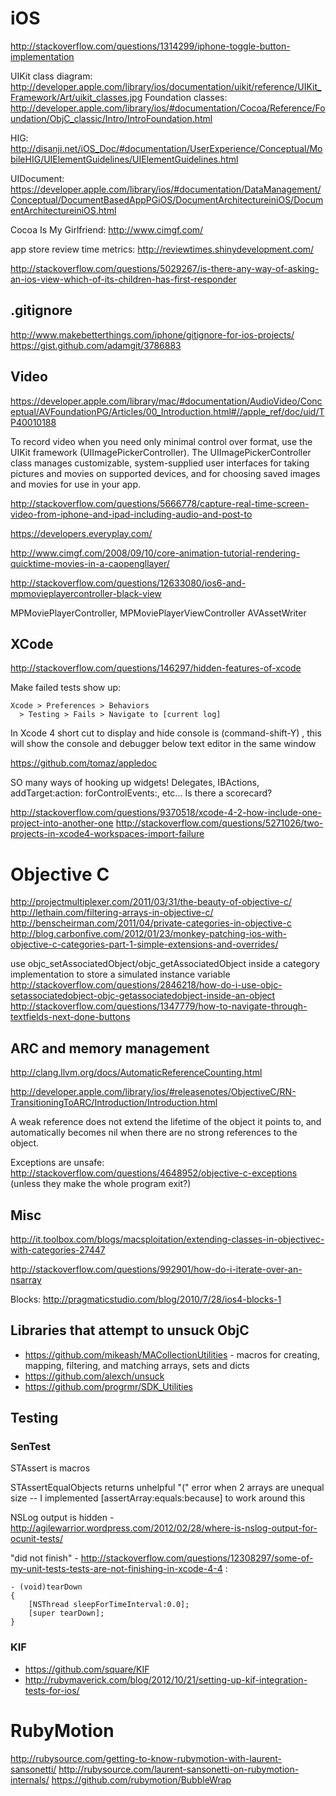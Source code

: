 # iOS

http://stackoverflow.com/questions/1314299/iphone-toggle-button-implementation

UIKit class diagram: http://developer.apple.com/library/ios/documentation/uikit/reference/UIKit_Framework/Art/uikit_classes.jpg
Foundation classes: http://developer.apple.com/library/ios/#documentation/Cocoa/Reference/Foundation/ObjC_classic/Intro/IntroFoundation.html

HIG: http://disanji.net/iOS_Doc/#documentation/UserExperience/Conceptual/MobileHIG/UIElementGuidelines/UIElementGuidelines.html

UIDocument: https://developer.apple.com/library/ios/#documentation/DataManagement/Conceptual/DocumentBasedAppPGiOS/DocumentArchitectureiniOS/DocumentArchitectureiniOS.html

Cocoa Is My Girlfriend: http://www.cimgf.com/

app store review time metrics: http://reviewtimes.shinydevelopment.com/

http://stackoverflow.com/questions/5029267/is-there-any-way-of-asking-an-ios-view-which-of-its-children-has-first-responder

## .gitignore
http://www.makebetterthings.com/iphone/gitignore-for-ios-projects/
https://gist.github.com/adamgit/3786883

## Video

https://developer.apple.com/library/mac/#documentation/AudioVideo/Conceptual/AVFoundationPG/Articles/00_Introduction.html#//apple_ref/doc/uid/TP40010188

To record video when you need only minimal control over format, use the UIKit framework (UIImagePickerController). The UIImagePickerController class manages customizable, system-supplied user interfaces for taking pictures and movies on supported devices, and for choosing saved images and movies for use in your app.

http://stackoverflow.com/questions/5666778/capture-real-time-screen-video-from-iphone-and-ipad-including-audio-and-post-to

https://developers.everyplay.com/

http://www.cimgf.com/2008/09/10/core-animation-tutorial-rendering-quicktime-movies-in-a-caopengllayer/

http://stackoverflow.com/questions/12633080/ios6-and-mpmovieplayercontroller-black-view

MPMoviePlayerController, MPMoviePlayerViewController
AVAssetWriter


## XCode

http://stackoverflow.com/questions/146297/hidden-features-of-xcode

Make failed tests show up:

    Xcode > Preferences > Behaviors
      > Testing > Fails > Navigate to [current log]

In Xcode 4 short cut to display and hide console is (command-shift-Y) , this will show the console and debugger below text editor in the same window

https://github.com/tomaz/appledoc

SO many ways of hooking up widgets! Delegates, IBActions, addTarget:action: forControlEvents:, etc... Is there a scorecard?

http://stackoverflow.com/questions/9370518/xcode-4-2-how-include-one-project-into-another-one
http://stackoverflow.com/questions/5271026/two-projects-in-xcode4-workspaces-import-failure


# Objective C

http://projectmultiplexer.com/2011/03/31/the-beauty-of-objective-c/
http://lethain.com/filtering-arrays-in-objective-c/
http://benscheirman.com/2011/04/private-categories-in-objective-c
http://blog.carbonfive.com/2012/01/23/monkey-patching-ios-with-objective-c-categories-part-1-simple-extensions-and-overrides/

use objc_setAssociatedObject/objc_getAssociatedObject inside a category implementation to store a simulated instance variable http://stackoverflow.com/questions/2846218/how-do-i-use-objc-setassociatedobject-objc-getassociatedobject-inside-an-object http://stackoverflow.com/questions/1347779/how-to-navigate-through-textfields-next-done-buttons

## ARC and memory management

http://clang.llvm.org/docs/AutomaticReferenceCounting.html

http://developer.apple.com/library/ios/#releasenotes/ObjectiveC/RN-TransitioningToARC/Introduction/Introduction.html

A weak reference does not extend the lifetime of the object it points to, and automatically becomes nil when there are no strong references to the object.

Exceptions are unsafe: http://stackoverflow.com/questions/4648952/objective-c-exceptions (unless they make the whole program exit?)

## Misc

http://it.toolbox.com/blogs/macsploitation/extending-classes-in-objectivec-with-categories-27447

http://stackoverflow.com/questions/992901/how-do-i-iterate-over-an-nsarray

Blocks: http://pragmaticstudio.com/blog/2010/7/28/ios4-blocks-1

## Libraries that attempt to unsuck ObjC

 * https://github.com/mikeash/MACollectionUtilities - macros for creating, mapping, filtering, and matching arrays, sets and dicts
 * https://github.com/alexch/unsuck
 * https://github.com/progrmr/SDK_Utilities


## Testing

### SenTest

STAssert is macros

STAssertEqualObjects returns unhelpful "(" error when 2 arrays are unequal size -- I implemented [assertArray:equals:because] to work around this

NSLog output is hidden - http://agilewarrior.wordpress.com/2012/02/28/where-is-nslog-output-for-ocunit-tests/

"did not finish" - http://stackoverflow.com/questions/12308297/some-of-my-unit-tests-tests-are-not-finishing-in-xcode-4-4 :

    - (void)tearDown
    {
        [NSThread sleepForTimeInterval:0.0];
        [super tearDown];
    }

### KIF

* https://github.com/square/KIF
* http://rubymaverick.com/blog/2012/10/21/setting-up-kif-integration-tests-for-ios/

# RubyMotion

http://rubysource.com/getting-to-know-rubymotion-with-laurent-sansonetti/
http://rubysource.com/laurent-sansonetti-on-rubymotion-internals/
https://github.com/rubymotion/BubbleWrap

